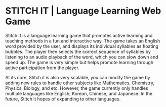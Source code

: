# STITCH IT | Language Learning Web Game
Stitch It is a language learning game that promotes active learning and teaching methods in a fun and interactive way. The game takes an English word provided by the user, and displays its individual syllables as floating bubbles. The player then selects the correct sequence of syllables by listening to an audio playback of the word, which you can slow down and speed up. The game is very simple but helps promote learning through active participation from the player.

At its core, Stitch it is also very scalable, you can modify the game by adding new rules to handle other subjects like Mathematics, Chemistry, Physics, Biology, and etc.  However, the game currently only handles multiple languages like English, Korean, Chinese, and Japanese. In the future, Stitch it hopes of expanding to other languages.
